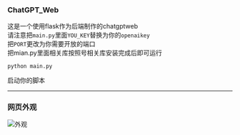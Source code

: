 ### ChatGPT_Web

这是一个使用flask作为后端制作的chatgptweb  
请注意把<code>main.py</code>里面<code>YOU_KEY</code>替换为你的<code>openaikey</code>  
把<code>PORT</code>更改为你需要开放的端口  
把mian.py里面相关库按照号相关库安装完成后即可运行
```
python main.py
```
启动你的脚本

---

### 网页外观

![外观](https://pan.polarws.moe/f/QpuM/chatgptWeb.jpeg)
